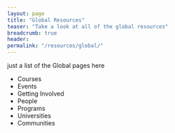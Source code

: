 ```yaml
---
layout: page
title: "Global Resources"
teaser: "Take a look at all of the global resources"
breadcrumb: true
header:
permalink: "/resources/global/"
---
```

just a list of the Global pages here
* Courses
* Events
* Getting Involved
* People
* Programs
* Universities
* Communities